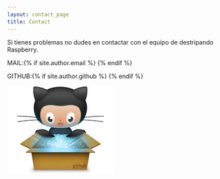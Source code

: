 ```yaml
---
layout: contact_page
title: Contact
---
```


Si tienes problemas no dudes en contactar con el equipo de destripando Raspberry.

  MAIL:{% if site.author.email %}
  <a href="mailto:{{ site.author.email }}"><i class="fa fa-envelope" aria-hidden="true" target="_blank"></i></a>
  {% endif %}
    
  GITHUB:{% if site.author.github %}
  <a href="https://github.com/{{ site.author.gitissues }}"><i class="fa fa-github" aria-hidden="true" target="_blank"></i></a>
  {% endif %}


![contat_withme](../images/git_logo.jpg)


